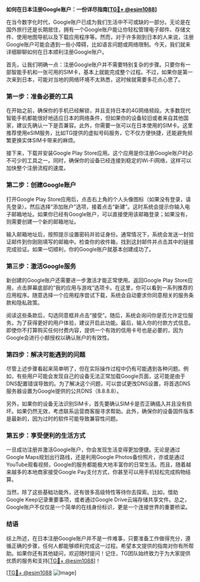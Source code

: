 **如何在日本注册Google账户：一份详尽指南[[TG💪+ @esim1088](https://t.me/s/esim1088)]**

在当今数字化时代，Google账户已成为我们生活中不可或缺的一部分。无论是在国外旅行还是长期居住，拥有一个Google账户能让你轻松管理电子邮件、存储文件、使用地图导航以及下载应用程序等。然而，对于许多刚到日本的人来说，注册Google账户可能会遇到一些小障碍，比如语言问题或网络限制。今天，我们就来详细聊聊如何在日本顺利注册Google账户。

首先，让我们明确一点：注册Google账户并不需要特别复杂的步骤。只要你有一部智能手机和一张可用的SIM卡，基本上就能完成整个过程。不过，如果你是第一次来到日本，可能对当地的网络环境不太熟悉，这时候就需要多花点心思了。

### 第一步：准备必要的工具

在开始之前，确保你的手机已经解锁，并且支持日本的4G网络频段。大多数现代智能手机都能很好地适应日本的网络条件，但如果你的设备较旧或者来自其他国家，建议先确认一下是否兼容。此外，你需要一张可以在日本使用的SIM卡。这里推荐使用eSIM服务，比如TG提供的虚拟号码服务，它不仅方便快捷，还能避免频繁更换实体SIM卡带来的麻烦。

接下来，下载并安装Google Play Store应用。这个应用是你注册Google账户时必不可少的工具之一。同时，确保你的设备已经连接到稳定的Wi-Fi网络，这样可以加快整个注册流程的速度。

### 第二步：创建Google账户

打开Google Play Store应用后，点击右上角的个人头像图标（如果没有登录，请先登录）。然后选择“添加账户”选项，接着点击“新建”。这时系统会提示你输入电子邮箱地址。如果你已经有Google账户，可以直接使用该邮箱登录；如果没有，则需要创建一个新的邮箱地址。

输入邮箱地址后，按照提示设置密码并验证身份。通常情况下，系统会发送一封验证邮件到你刚刚填写的邮箱中。检查你的收件箱，找到这封邮件并点击其中的链接完成验证。如果一切顺利，你的Google账户就基本创建成功了。

### 第三步：激活Google服务

新创建的Google账户还需要进一步激活才能正常使用。返回Google Play Store应用，点击屏幕底部的“我的应用与游戏”选项卡。在这里，你可以看到一系列推荐的应用程序。随意选择一个应用程序尝试下载，系统会自动要求你同意相关的服务条款和隐私政策。

阅读这些条款后，勾选同意框并点击“接受”。随后，系统会询问你是否允许定位服务。为了获得更好的用户体验，建议开启此功能。最后，输入你的付款方式信息。即使你不打算购买任何付费内容，提供一个有效的信用卡号也是必要的，因为Google会进行小额授权以确认账户的有效性。

### 第四步：解决可能遇到的问题

尽管上述步骤看起来简单明了，但在实际操作过程中仍有可能遇到各种问题。例如，有些用户可能会发现自己的设备无法正常加载Google页面，这可能是由于DNS配置错误导致的。为了解决这个问题，可以尝试更改DNS设置，将首选DNS服务器设置为Google提供的公共DNS（8.8.8.8）。

另外，如果你的设备无法识别SIM卡，首先要确认SIM卡是否正确插入并且没有损坏。如果仍然无效，考虑联系运营商客服寻求帮助。此外，确保你的设备固件版本是最新的，因为过时的软件可能导致兼容性问题。

### 第五步：享受便利的生活方式

一旦成功注册并激活Google账户，你会发现生活变得更加便捷。无论是通过Google Maps规划出行路线，还是利用Google Photos备份照片，亦或是通过YouTube观看视频，Google的服务都能极大地丰富你的日常生活。而且，随着越来越多的本地商家接受Google Pay支付方式，你甚至可以用手机轻松完成购物结算。

当然，除了这些基础功能外，还有很多高级特性等待你去探索。比如，借助Google Keep记录重要事项，或者通过Google Drive云端存储共享文件。总之，Google账户不仅仅是一个简单的在线身份标识，更是一个连接世界的重要桥梁。

### 结语

综上所述，在日本注册Google账户并不是一件难事，只要准备工作做得充分，遵循正确的步骤，任何人都能够顺利完成这一过程。希望本文提供的指南对你有所帮助。如果你还有其他疑问，欢迎随时提问！记住，TG团队始终致力于为大家提供优质的服务和支持[[TG💪+ @esim1088](https://t.me/s/esim1088)]！

[[TG💪+ @esim1088](https://t.me/s/esim1088) ![Image](https://i.postimg.cc/4NQfJmqS/Snipaste-2025-05-13-00-14-12.png)]